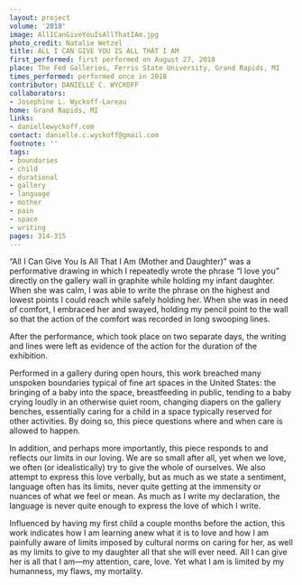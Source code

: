 ```yaml
---
layout: project
volume: '2018'
image: AllICanGiveYouIsAllThatIAm.jpg
photo_credit: Natalie Wetzel
title: ALL I CAN GIVE YOU IS ALL THAT I AM
first_performed: first performed on August 27, 2018
place: The Fed Galleries, Ferris State University, Grand Rapids, MI
times_performed: performed once in 2018
contributor: DANIELLE C. WYCKOFF
collaborators: 
- Josephine L. Wyckoff-Lareau
home: Grand Rapids, MI
links:
- daniellewyckoff.com
contact: danielle.c.wyckoff@gmail.com
footnote: ''
tags:
- boundaries
- child
- durational
- gallery
- language
- mother
- pain
- space
- writing
pages: 314-315
---
```


“All I Can Give You Is All That I Am (Mother and Daughter)” was a performative drawing in which I repeatedly wrote the phrase “I love you” directly on the gallery wall in graphite while holding my infant daughter. When she was calm, I was able to write the phrase on the highest and lowest points I could reach while safely holding her. When she was in need of comfort, I embraced her and swayed, holding my pencil point to the wall so that the action of the comfort was recorded in long swooping lines.

After the performance, which took place on two separate days, the writing and lines were left as evidence of the action for the duration of the exhibition.

Performed in a gallery during open hours, this work breached many unspoken boundaries typical of fine art spaces in the United States: the bringing of a baby into the space, breastfeeding in public, tending to a baby crying loudly in an otherwise quiet room, changing diapers on the gallery benches, essentially caring for a child in a space typically reserved for other activities. By doing so, this piece questions where and when care is allowed to happen.

In addition, and perhaps more importantly, this piece responds to and reflects our limits in our loving. We are so small after all, yet when we love, we often (or idealistically) try to give the whole of ourselves. We also attempt to express this love verbally, but as much as we state a sentiment, language often has its limits, never quite getting at the immensity or nuances of what we feel or mean. As much as I write my declaration, the language is never quite enough to express the love of which I write.

Influenced by having my first child a couple months before the action, this work indicates how I am learning anew what it is to love and how I am painfully aware of limits imposed by cultural norms on caring for her, as well as my limits to give to my daughter all that she will ever need. All I can give her is all that I am—my attention, care, love. Yet what I am is limited by my humanness, my flaws, my mortality.
